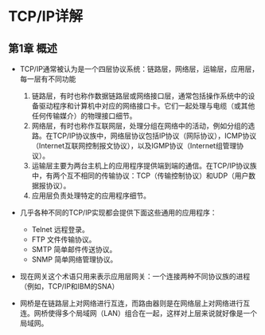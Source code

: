 # TCP/IP详解
## 第1章 概述
* TCP/IP通常被认为是一个四层协议系统：链路层，网络层，运输层，应用层，每一层有不同功能
  1. 链路层，有时也称作数据链路层或网络接口层，通常包括操作系统中的设备驱动程序和计算机中对应的网络接口卡。它们一起处理与电缆（或其他任何传输媒介）的物理接口细节。
  2. 网络层，有时也称作互联网层，处理分组在网络中的活动，例如分组的选路。在TCP/IP协议族中，网络层协议包括IP协议（网际协议），ICMP协议（Internet互联网控制报文协议），以及IGMP协议（Internet组管理协议）。
  3. 运输层主要为两台主机上的应用程序提供端到端的通信。在TCP/IP协议族中，有两个互不相同的传输协议：TCP（传输控制协议）和UDP（用户数据报协议）。
  4. 应用层负责处理特定的应用程序细节。

* 几乎各种不同的TCP/IP实现都会提供下面这些通用的应用程序：
  * Telnet 远程登录。
  * FTP 文件传输协议。
  * SMTP 简单邮件传送协议。
  * SNMP 简单网络管理协议。

* 现在网关这个术语只用来表示应用层网关：一个连接两种不同协议族的进程（例如，TCP/IP和IBM的SNA）

* 网桥是在链路层上对网络进行互连，而路由器则是在网络层上对网络进行互连。网桥使得多个局域网（LAN）组合在一起，这样对上层来说就好像是一个局域网。

